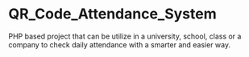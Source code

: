 # QR_Code_Attendance_System
PHP based project that can be utilize in a university, school, class or a company to check daily attendance with a smarter and easier way. 
